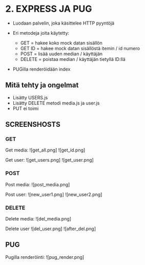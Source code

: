 # 2. EXPRESS JA PUG

- Luodaan palvelin, joka käsittelee HTTP pyyntöjä
- Eri metodeja joita käytetty:

  - GET = hakee koko mock datan sisällön
  - GET ID = hakee mock datan sisällöstä itemin / id numero
  - POST = lisää uuden median / käyttäjän
  - DELETE = poistaa median / käyttäjän tietyllä ID:llä

- PUGilla renderöidään index

## Mitä tehty ja ongelmat

- Lisätty USERS.js
- Lisätty DELETE metodi media.js ja user.js
- PUT ei toimi

## SCREENSHOSTS

### GET

Get media:
![get_all.png]
![get_id.png]

Get user:
![get_users.png]
![get_user.png]

### POST

Post media:
![post_media.png]

Post user:
![new_user1.png]
![new_user2.png]

### DELETE

Delete media:
![del_media.png]

Delete user
![del_user.png]
![after_del.png]

## PUG

Pugilla renderöinti:
![pug_render.png]
